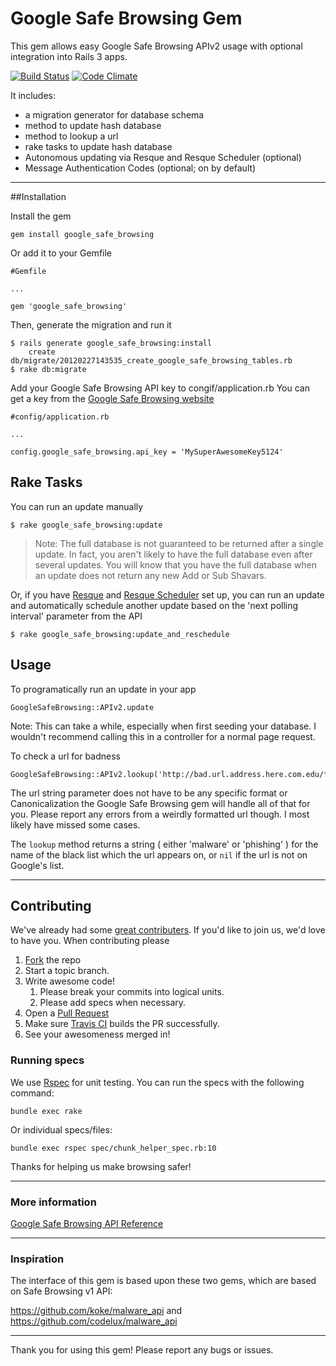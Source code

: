 # Google Safe Browsing Gem

This gem allows easy Google Safe Browsing APIv2 usage with optional integration
into Rails 3 apps.

[![Build
Status](https://travis-ci.org/mobiledefense/google_safe_browsing.png)](https://travis-ci.org/mobiledefense/google_safe_browsing)
[![Code
Climate](https://codeclimate.com/github/mobiledefense/google_safe_browsing.png)](https://codeclimate.com/github/mobiledefense/google_safe_browsing)

It includes:

* a migration generator for database schema
* method to update hash database
* method to lookup a url
* rake tasks to update hash database
* Autonomous updating via Resque and Resque Scheduler (optional)
* Message Authentication Codes (optional; on by default)

----------------------

##Installation

Install the gem

    gem install google_safe_browsing

Or add it to your Gemfile

    #Gemfile

    ...

    gem 'google_safe_browsing'

Then, generate the migration and run it

    $ rails generate google_safe_browsing:install
        create db/migrate/20120227143535_create_google_safe_browsing_tables.rb
    $ rake db:migrate


Add your Google Safe Browsing API key to congif/application.rb
You can get a key from the [Google
Safe Browsing website](http://code.google.com/apis/safebrowsing/key_signup.html)

    #config/application.rb

    ...

    config.google_safe_browsing.api_key = 'MySuperAwesomeKey5124'


## Rake Tasks

You can run an update manually

    $ rake google_safe_browsing:update

> Note: The full database is not guaranteed to be returned after a single update.
  In fact, you aren't likely to have the full database even after several
  updates. You will know that you have the full database when an update does
  not return any new Add or Sub Shavars.

Or, if you have [Resque](https://github.com/defunkt/resque) and
[Resque Scheduler](https://github.com/bvandenbos/resque-scheduler) set up, you
can run an update and automatically schedule another update based on the 'next
polling interval' parameter from the API

    $ rake google_safe_browsing:update_and_reschedule

## Usage

To programatically run an update in your app

    GoogleSafeBrowsing::APIv2.update

Note: This can take a while, especially when first seeding your database. I
wouldn't recommend calling this in a controller for a normal page request.

To check a url for badness

    GoogleSafeBrowsing::APIv2.lookup('http://bad.url.address.here.com.edu/forProfit')

The url string parameter does not have to be any specific format or
Canonicalization the Google Safe Browsing gem will handle all of that for you.
Please report any errors from a weirdly formatted url though. I most likely
have missed some cases.

The `lookup` method returns a string ( either 'malware' or 'phishing' ) for
the name of the black list which the url appears on, or `nil` if the url is
not on Google's list.

----------------

## Contributing

We've already had some [great
contributers](https://github.com/mobiledefense/google_safe_browsing/graphs/contributors).
If you'd like to join us, we'd love to have you. When contributing please

1. [Fork](https://github.com/mobiledefense/google_safe_browsing/fork) the repo
1. Start a topic branch.
1. Write awesome code!
   1. Please break your commits into logical units.
   1. Please add specs when necessary.
1. Open a [Pull
   Request](https://github.com/mobiledefense/google_safe_browsing/pulls)
1. Make sure [Travis
   CI](https://travis-ci.org/mobiledefense/google_safe_browsing)
   builds the PR successfully.
1. See your awesomeness merged in!

### Running specs

We use [Rspec](http://rspec.info/) for unit testing. You can run the specs with
the following command:

    bundle exec rake

Or individual specs/files:

    bundle exec rspec spec/chunk_helper_spec.rb:10


Thanks for helping us make browsing safer!

----------------

### More information

[Google Safe Browsing API Reference](http://code.google.com/apis/safebrowsing/)

----------------

### Inspiration

The interface of this gem is based upon these two gems, which are
based on Safe Browsing v1 API:

https://github.com/koke/malware_api
and
https://github.com/codelux/malware_api

------------------

Thank you for using this gem! Please report any bugs or issues.
